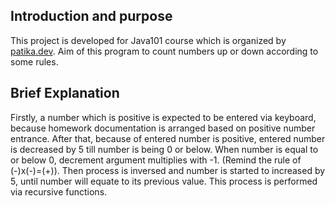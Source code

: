 ## Introduction and purpose
This project is developed for Java101 course which is organized by <a href="https://patika.dev">patika.dev</a>. Aim of this program to count numbers up or down according to some rules.
## Brief Explanation
Firstly, a number which is positive is expected to be entered via keyboard, because homework documentation is arranged based on positive number entrance. After that, because of entered number is positive, entered number is decreased by 5 till number is being 0 or below. When number is equal to or below 0, decrement argument multiplies with -1. (Remind the rule of (-)x(-)=(+)). Then process is inversed and number is started to increased by 5, until number will equate to its previous value. This process is performed via recursive functions.
